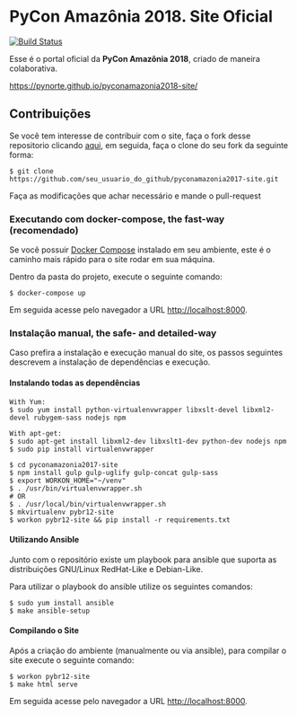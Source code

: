 # **PyCon Amazônia 2018. Site Oficial**

[![Build Status](https://travis-ci.org/PyNorte/pyconamazonia2017-site.svg?branch=master)](https://travis-ci.org/PyNorte/pyconamazonia2017-site)

Esse é o portal oficial da **PyCon Amazônia 2018**, criado de maneira colaborativa.

https://pynorte.github.io/pyconamazonia2018-site/


## **Contribuições**

Se você tem interesse de contribuir com o site, faça o fork desse repositorio clicando [aqui](https://github.com/PyNorte/pyconamazonia2018-site/fork), em seguida, faça o clone do seu fork da seguinte forma:

```
$ git clone https://github.com/seu_usuario_do_github/pyconamazonia2017-site.git
```

Faça as modificações que achar necessário e mande o pull-request


### **Executando com docker-compose, the fast-way (recomendado)**

Se você possuir [Docker Compose](https://docs.docker.com/compose/install/) instalado em seu ambiente, este é o caminho mais rápido para o site rodar em sua máquina.

Dentro da pasta do projeto, execute o seguinte comando:

```
$ docker-compose up
```

Em seguida acesse pelo navegador a URL [http://localhost:8000](http://localhost:8000).


### **Instalação manual, the safe- and detailed-way**

Caso prefira a instalação e execução manual do site, os passos seguintes descrevem a instalação de dependências e execução.


#### **Instalando todas as dependências**

```
With Yum:
$ sudo yum install python-virtualenvwrapper libxslt-devel libxml2-devel rubygem-sass nodejs npm

With apt-get:
$ sudo apt-get install libxml2-dev libxslt1-dev python-dev nodejs npm
$ sudo pip install virtualenvwrapper

$ cd pyconamazonia2017-site
$ npm install gulp gulp-uglify gulp-concat gulp-sass
$ export WORKON_HOME="~/venv"
$ . /usr/bin/virtualenvwrapper.sh
# OR
$ . /usr/local/bin/virtualenvwrapper.sh
$ mkvirtualenv pybr12-site
$ workon pybr12-site && pip install -r requirements.txt
```

#### **Utilizando Ansible**
Junto com o repositório existe um playbook para ansible que suporta as distribuições GNU/Linux RedHat-Like e Debian-Like.

Para utilizar o playbook do ansible utilize os seguintes comandos:

```
$ sudo yum install ansible
$ make ansible-setup
```

#### **Compilando o Site**

Após a criação do ambiente (manualmente ou via ansible), para compilar o site execute o seguinte comando:
```
$ workon pybr12-site
$ make html serve
```

Em seguida acesse pelo navegador a URL [http://localhost:8000](http://localhost:8000).
